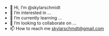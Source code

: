 - 👋 Hi, I’m @skylarschmidt
- 👀 I’m interested in ...
- 🌱 I’m currently learning ...
- 💞️ I’m looking to collaborate on ...
- 📫 How to reach me skylarschmdt@gmail.com

<!---
skylarschmidt/skylarschmidt is a ✨ special ✨ repository because its `README.md` (this file) appears on your GitHub profile.
You can click the Preview link to take a look at your changes.
--->
